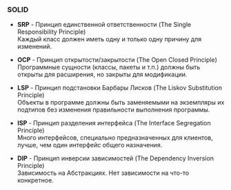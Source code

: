 ### SOLID

- **SRP** - Принцип единственной ответственности (The Single Responsibility Principle)  
  Каждый класс должен иметь одну и только одну причину для изменений.

- **OCP** - Принцип открытости/закрытости (The Open Closed Principle)  
  Программные сущности (классы, пакеты и т.п.) должны быть открыты для расширения, но закрыты для модификации.

- **LSP** - Принцип подстановки Барбары Лисков (The Liskov Substitution Principle)  
  Объекты в программе должны быть заменяемыми на экземпляры их подтипов без изменения правильности выполнения программы.

- **ISP** - Принцип разделения интерфейса (The Interface Segregation Principle)  
  Много интерфейсов, специально предназначенных для клиентов, лучше, чем один интерфейс общего назначения.

- **DIP** - Принцип инверсии зависимостей (The Dependency Inversion Principle)  
  Зависимость на Абстракциях. Нет зависимости на что-то конкретное.
